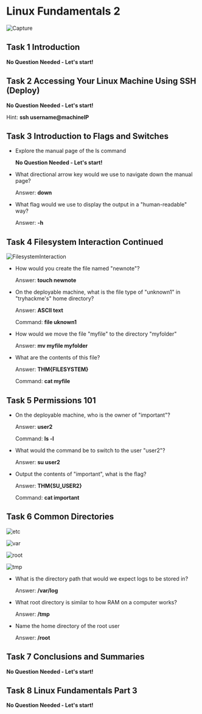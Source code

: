 # Linux Fundamentals 2

![Capture](https://user-images.githubusercontent.com/51766689/134958150-272c7557-dad6-426c-84fa-6b2e1c6a84ab.PNG)

## Task 1 Introduction

   **No Question Needed - Let's start!**

## Task 2 Accessing Your Linux Machine Using SSH (Deploy)

**No Question Needed - Let's start!**

   Hint: **ssh username@machineIP**

## Task 3 Introduction to Flags and Switches

* Explore the manual page of the ls command

    **No Question Needed - Let's start!**

* What directional arrow key would we use to navigate down the manual page?

    Answer: **down**

* What flag would we use to display the output in a "human-readable" way?

    Answer: **-h**


## Task 4 Filesystem Interaction Continued

![FilesystemInteraction](https://user-images.githubusercontent.com/51766689/135731155-e542db22-238f-45c0-8f70-8c98cc97e67d.PNG)

* How would you create the file named "newnote"?

    Answer: **touch newnote**

* On the deployable machine, what is the file type of "unknown1" in "tryhackme's" home directory?

    Answer: **ASCII text**

    Command: **file uknown1**

* How would we move the file "myfile" to the directory "myfolder" 

    Answer: **mv myfile myfolder**

* What are the contents of this file?

    Answer: **THM{FILESYSTEM}**

    Command: **cat myfile**

## Task 5 Permissions 101

 * On the deployable machine, who is the owner of "important"?

    Answer: **user2**

    Command: **ls -l**

 * What would the command be to switch to the user "user2"?

    Answer: **su user2**

 * Output the contents of "important", what is the flag?

    Answer: **THM{SU_USER2}**

    Command: **cat important**
 
## Task 6 Common Directories

![etc](https://user-images.githubusercontent.com/51766689/135731937-e7a40ce6-1f40-4542-b6c9-b252e009a1f6.PNG)

![var](https://user-images.githubusercontent.com/51766689/135731938-e324cea9-500d-4782-ab6b-8c384cb59808.PNG)

![root](https://user-images.githubusercontent.com/51766689/135731939-a37fb230-01a6-46a4-b417-ec1c65860ee4.PNG)

![tmp](https://user-images.githubusercontent.com/51766689/135731940-b3066067-f4c6-4a6a-b059-11cac4acfdf6.PNG)

 * What is the directory path that would we expect logs to be stored in?

    Answer: **/var/log**
 
 * What root directory is similar to how RAM on a computer works?

    Answer: **/tmp**

 * Name the home directory of the root user 
 
    Answer: **/root**



## Task 7 Conclusions and Summaries

**No Question Needed - Let's start!**

## Task 8 Linux Fundamentals Part 3

**No Question Needed - Let's start!**